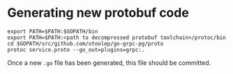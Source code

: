 # Generating new protobuf code

```
export PATH=$PATH:$GOPATH/bin
export PATH=$PATH:<path to decompressed protobuf toolchain>/protoc/bin
cd $GOPATH/src/github.com/otoolep/go-grpc-pg/proto
protoc service.proto --go_out=plugins=grpc:.
```

Once a new `.go` file has been generated, this file should be committed.
